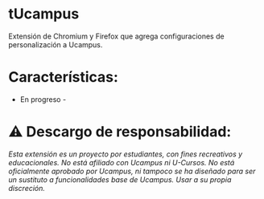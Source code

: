 # tUcampus
Extensión de Chromium y Firefox que agrega configuraciones de personalización a Ucampus.

# Características:
- En progreso -

# ⚠ Descargo de responsabilidad:

*Esta extensión es un proyecto por estudiantes, con fines recreativos y educacionales. No está afiliado con Ucampus ni U-Cursos. No está oficialmente aprobado por Ucampus, ni tampoco se ha diseñado para ser un sustituto a funcionalidades base de Ucampus. Usar a su propia discreción.*
